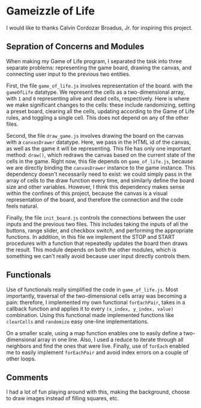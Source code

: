 Gameizzle of Life
=====

I would like to thanks Calvin Cordozar Broadus, Jr. for inspiring this project.

## Sepration of Concerns and Modules

When making my Game of Life program, I separated the task into three separate problems: representing the game board, drawing the canvas, and connecting user input to the previous two entities.

First, the file ```game_of_life.js``` involves representation of the board. with the ```gameOfLife``` datatype. We represent the cells as a two-dimensional array, with ```1``` and ```0``` representing alive and dead cells, respectively. Here is where we make significant changes to the cells: these include randomizing, setting a preset board, clearing all the cells, updating according to the Game of Life rules, and toggling a single cell. This does not depend on any of the other files.

Second, the file ```draw_game.js``` involves drawing the board on the canvas with a ```canvasDrawer``` datatype. Here, we pass in the HTML id of the canvas, as well as the game it will be representing. This file has only one important method: ```draw()```, which redraws the canvas based on the current state of the cells in the game. Right now, this file depends on ```game_of_life.js```, because we are directly binding the ```canvasDrawer``` instance to the game instance. This dependency doesn't necessarily need to exist: we could simply pass in the array of cells to the draw function every time, and similarly define the board size and other variables. However, I think this dependency makes sense within the confines of this project, because the canvas is a visual representation of the board, and therefore the connection and the code feels natural.

Finally, the file ```init_board.js``` controls the connections between the user inputs and the previous two files. This includes taking the inputs of all the buttons, range slider, and checkbox switch, and performing the appropriate functions. In addition, in this file we implement the STOP and START procedures with a function that repeatedly updates the board then draws the result. This module depends on both the other modules, which is something we can't really avoid because user input directly controls them.

## Functionals
Use of functionals really simplified the code in ```game_of_life.js```. Most importantly, traversal of the two-dimensional cells array was becoming a pain: therefore, I implemented my own functional ```forEachPair```, takes in a callback function and applies it to every  ```(x_index, y_index, value)``` combination. Using this functional made implemented functions like ```clearCells``` and ```randomize``` easy one-line implementations.

On a smaller scale, using a map function enables one to easily define a two-dimensional array in one line. Also, I used a reduce to iterate through all neighbors and find the ones that were live. Finally, use of ```forEach``` enabled me to easily implement ```forEachPair``` and avoid index errors on a couple of other loops.


## Comments

I had a lot of fun playing around with this, making the background, choose to draw images instead of filling squares, etc.
